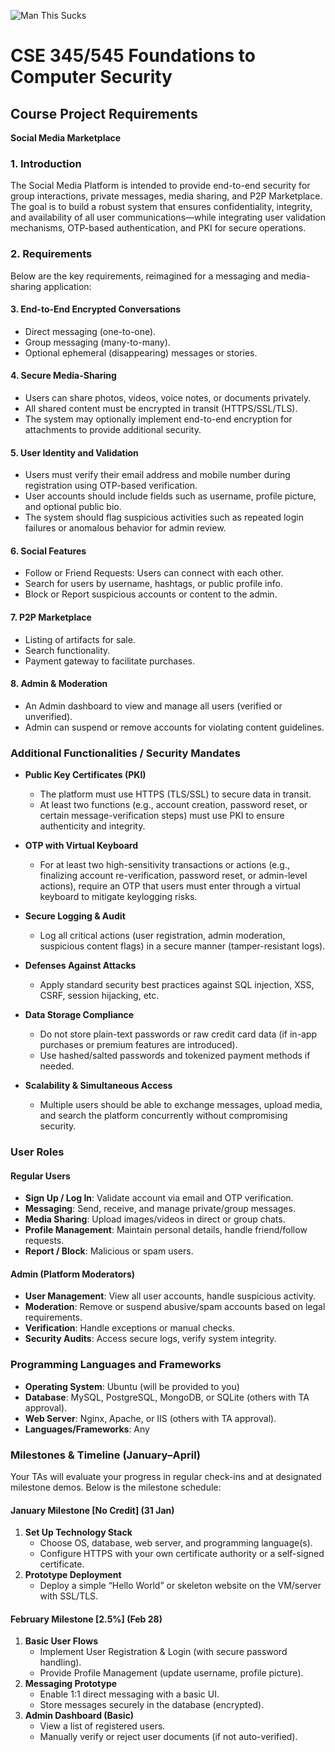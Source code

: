 ![Man This Sucks](https://media.tenor.com/WO6GwQWJRhkAAAAM/user-password.gif)

# CSE 345/545 Foundations to Computer Security

## Course Project Requirements
**Social Media Marketplace**

### 1. Introduction
The Social Media Platform is intended to provide end-to-end security for group interactions, private messages, media sharing, and P2P Marketplace. The goal is to build a robust system that ensures confidentiality, integrity, and availability of all user communications—while integrating user validation mechanisms, OTP-based authentication, and PKI for secure operations.

### 2. Requirements
Below are the key requirements, reimagined for a messaging and media-sharing application:

#### 3. End-to-End Encrypted Conversations
- Direct messaging (one-to-one).
- Group messaging (many-to-many).
- Optional ephemeral (disappearing) messages or stories.

#### 4. Secure Media-Sharing
- Users can share photos, videos, voice notes, or documents privately.
- All shared content must be encrypted in transit (HTTPS/SSL/TLS).
- The system may optionally implement end-to-end encryption for attachments to provide additional security.

#### 5. User Identity and Validation
- Users must verify their email address and mobile number during registration using OTP-based verification.
- User accounts should include fields such as username, profile picture, and optional public bio.
- The system should flag suspicious activities such as repeated login failures or anomalous behavior for admin review.

#### 6. Social Features
- Follow or Friend Requests: Users can connect with each other.
- Search for users by username, hashtags, or public profile info.
- Block or Report suspicious accounts or content to the admin.

#### 7. P2P Marketplace
- Listing of artifacts for sale.
- Search functionality.
- Payment gateway to facilitate purchases.

#### 8. Admin & Moderation
- An Admin dashboard to view and manage all users (verified or unverified).
- Admin can suspend or remove accounts for violating content guidelines.

### Additional Functionalities / Security Mandates
- **Public Key Certificates (PKI)**
  - The platform must use HTTPS (TLS/SSL) to secure data in transit.
  - At least two functions (e.g., account creation, password reset, or certain message-verification steps) must use PKI to ensure authenticity and integrity.

- **OTP with Virtual Keyboard**
  - For at least two high-sensitivity transactions or actions (e.g., finalizing account re-verification, password reset, or admin-level actions), require an OTP that users must enter through a virtual keyboard to mitigate keylogging risks.

- **Secure Logging & Audit**
  - Log all critical actions (user registration, admin moderation, suspicious content flags) in a secure manner (tamper-resistant logs).

- **Defenses Against Attacks**
  - Apply standard security best practices against SQL injection, XSS, CSRF, session hijacking, etc.

- **Data Storage Compliance**
  - Do not store plain-text passwords or raw credit card data (if in-app purchases or premium features are introduced).
  - Use hashed/salted passwords and tokenized payment methods if needed.

- **Scalability & Simultaneous Access**
  - Multiple users should be able to exchange messages, upload media, and search the platform concurrently without compromising security.

### User Roles

#### Regular Users
- **Sign Up / Log In**: Validate account via email and OTP verification.
- **Messaging**: Send, receive, and manage private/group messages.
- **Media Sharing**: Upload images/videos in direct or group chats.
- **Profile Management**: Maintain personal details, handle friend/follow requests.
- **Report / Block**: Malicious or spam users.

#### Admin (Platform Moderators)
- **User Management**: View all user accounts, handle suspicious activity.
- **Moderation**: Remove or suspend abusive/spam accounts based on legal requirements.
- **Verification**: Handle exceptions or manual checks.
- **Security Audits**: Access secure logs, verify system integrity.

### Programming Languages and Frameworks
- **Operating System**: Ubuntu (will be provided to you)
- **Database**: MySQL, PostgreSQL, MongoDB, or SQLite (others with TA approval).
- **Web Server**: Nginx, Apache, or IIS (others with TA approval).
- **Languages/Frameworks**: Any

### Milestones & Timeline (January–April)
Your TAs will evaluate your progress in regular check-ins and at designated milestone demos. Below is the milestone schedule:

#### January Milestone [No Credit] (31 Jan)
1. **Set Up Technology Stack**
   - Choose OS, database, web server, and programming language(s).
   - Configure HTTPS with your own certificate authority or a self-signed certificate.
2. **Prototype Deployment**
   - Deploy a simple “Hello World” or skeleton website on the VM/server with SSL/TLS.

#### February Milestone [2.5%] (Feb 28)
1. **Basic User Flows**
   - Implement User Registration & Login (with secure password handling).
   - Provide Profile Management (update username, profile picture).
2. **Messaging Prototype**
   - Enable 1:1 direct messaging with a basic UI.
   - Store messages securely in the database (encrypted).
3. **Admin Dashboard (Basic)**
   - View a list of registered users.
   - Manually verify or reject user documents (if not auto-verified).
